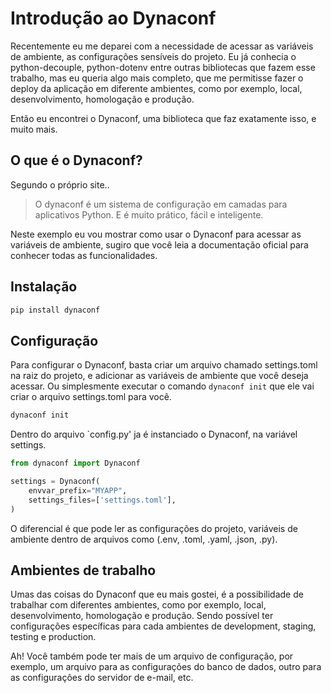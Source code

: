 # Introdução ao Dynaconf

Recentemente eu me deparei com a necessidade de acessar as variáveis de ambiente, as configurações sensíveis do projeto.
Eu já conhecia o python-decouple, python-dotenv entre outras bibliotecas que fazem esse trabalho, mas eu queria algo mais completo, que me permitisse fazer o deploy da aplicação em diferente ambientes, como por exemplo, local, desenvolvimento, homologação e produção.

Então eu encontrei o Dynaconf, uma biblioteca que faz exatamente isso, e muito mais.

## O que é o Dynaconf?

Segundo o próprio site..

> O dynaconf é um sistema de configuração em camadas para aplicativos Python. E é muito prático, fácil e inteligente.

Neste exemplo eu vou mostrar como usar o Dynaconf para acessar as variáveis de ambiente, sugiro que você leia a documentação oficial para conhecer todas as funcionalidades.

## Instalação

```bash
pip install dynaconf
```

## Configuração

Para configurar o Dynaconf, basta criar um arquivo chamado settings.toml na raiz do projeto, e adicionar as variáveis de ambiente que você deseja acessar.
Ou simplesmente executar o comando `dynaconf init` que ele vai criar o arquivo settings.toml para você.

```bash
dynaconf init
```

Dentro do arquivo `config.py' ja é instanciado o Dynaconf, na variável settings.

```python
from dynaconf import Dynaconf

settings = Dynaconf(
    envvar_prefix="MYAPP",  
    settings_files=['settings.toml'],  
)
```

O diferencial é que pode ler as configurações do projeto, variáveis de ambiente dentro de arquivos como (.env, .toml, .yaml, .json, .py).

## Ambientes de trabalho

Umas das coisas do Dynaconf que eu mais gostei, é a possibilidade de trabalhar com diferentes ambientes, como por exemplo, local, desenvolvimento, homologação e produção.
Sendo possível ter configurações específicas para cada ambientes de development, staging, testing e production.

Ah! Você também pode ter mais de um arquivo de configuração, por exemplo, um arquivo para as configurações do banco de dados, outro para as configurações do servidor de e-mail, etc.



